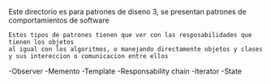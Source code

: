 Este directorio es para patrones de diseno 3, se presentan patrones de comportamientos de software

    Estos tipos de patrones tienen que ver con las resposabilidades que tienen los objetos
    al igual con los algoritmos, o manejando directamente objetos y clases y sus intereccion o comunicacion entre ellos
    
-Observer
-Memento
-Template
-Responsability chain
-Iterator
-State